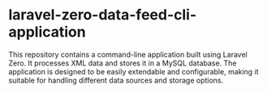 # laravel-zero-data-feed-cli-application
This repository contains a command-line application built using Laravel Zero. It processes XML data and stores it in a MySQL database. The application is designed to be easily extendable and configurable, making it suitable for handling different data sources and storage options.
